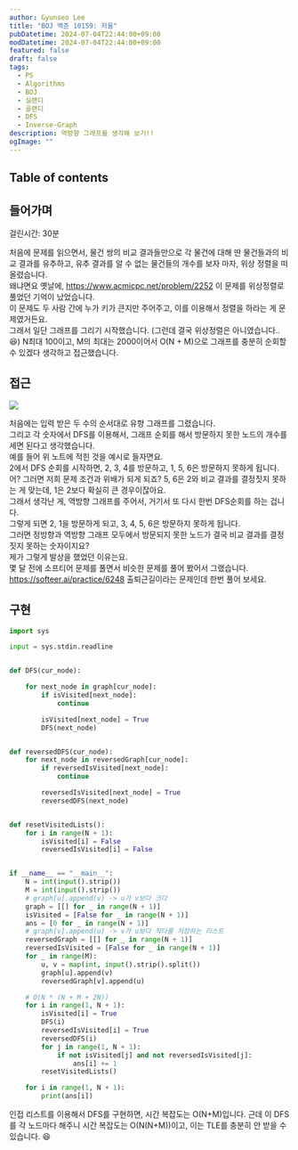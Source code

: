 ```yaml
---
author: Gyunseo Lee
title: "BOJ 백준 10159: 저울"
pubDatetime: 2024-07-04T22:44:00+09:00
modDatetime: 2024-07-04T22:44:00+09:00
featured: false
draft: false
tags:
  - PS
  - Algorithms
  - BOJ
  - 실랜디
  - 골랜디
  - DFS
  - Inverse-Graph
description: 역방향 그래프를 생각해 보기!!
ogImage: ""
---
```


## Table of contents

## 들어가며

걸린시간: 30분

처음에 문제를 읽으면서, 물건 쌍의 비교 결과들만으로 각 물건에 대해 딴 물건들과의 비교 결과를 유추하고, 유추 결과를 알 수 없는 물건들의 개수를 보자 마자, 위상 정렬을 떠올렸습니다.  
왜냐면요 옛날에, https://www.acmicpc.net/problem/2252 이 문제를 위상정렬로 풀었던 기억이 났었습니다.  
이 문제도 두 사람 간에 누가 키가 큰지만 주어주고, 이를 이용해서 정렬을 하라는 게 문제였거든요.  
그래서 일단 그래프를 그리기 시작했습니다. (그런데 결국 위상정렬은 아니였습니다..😆)
N최대 100이고, M의 최대는 2000이어서 O(N + M)으로 그래프를 충분히 순회할 수 있겠다 생각하고 접근했습니다.

## 접근

![](https://res.cloudinary.com/gyunseo-blog/image/upload/f_auto/v1720101587/image_vcielz.png)

처음에는 입력 받은 두 수의 순서대로 유향 그래프를 그렸습니다.  
그리고 각 숫자에서 DFS를 이용해서, 그래프 순회를 해서 방문하지 못한 노드의 개수를 세면 된다고 생각했습니다.  
예를 들어 위 노트에 적힌 것을 예시로 들자면요.  
2에서 DFS 순회를 시작하면, 2, 3, 4를 방문하고, 1, 5, 6은 방문하지 못하게 됩니다.  
어? 그러면 저희 문제 조건과 위배가 되게 되죠? 5, 6은 2와 비교 결과를 결정짓지 못하는 게 맞는데, 1은 2보다 확실히 큰 경우이잖아요.  
그래서 생각난 게, 역방향 그래프를 주어서, 거기서 또 다시 한번 DFS순회를 하는 겁니다.  
그렇게 되면 2, 1을 방문하게 되고, 3, 4, 5, 6은 방문하지 못하게 됩니다.  
그러면 정방향과 역방향 그래프 모두에서 방문되지 못한 노드가 결국 비교 결과를 결정짓지 못하는 숫자이지요?  
제가 그렇게 발상을 했었던 이유는요.  
몇 달 전에 소프티어 문제를 풀면서 비슷한 문제를 풀어 봤어서 그랬습니다.  
https://softeer.ai/practice/6248 출퇴근길이라는 문제인데 한번 풀어 보세요.

## 구현

```python
import sys

input = sys.stdin.readline


def DFS(cur_node):

    for next_node in graph[cur_node]:
        if isVisited[next_node]:
            continue

        isVisited[next_node] = True
        DFS(next_node)


def reversedDFS(cur_node):
    for next_node in reversedGraph[cur_node]:
        if reversedIsVisited[next_node]:
            continue

        reversedIsVisited[next_node] = True
        reversedDFS(next_node)


def resetVisitedLists():
    for i in range(N + 1):
        isVisited[i] = False
        reversedIsVisited[i] = False


if __name__ == "__main__":
    N = int(input().strip())
    M = int(input().strip())
    # graph[u].append(v) -> u가 v보다 크다
    graph = [[] for _ in range(N + 1)]
    isVisited = [False for _ in range(N + 1)]
    ans = [0 for _ in range(N + 1)]
    # graph[v].append(u) -> v가 u보다 작다를 저장하는 리스트
    reversedGraph = [[] for _ in range(N + 1)]
    reversedIsVisited = [False for _ in range(N + 1)]
    for _ in range(M):
        u, v = map(int, input().strip().split())
        graph[u].append(v)
        reversedGraph[v].append(u)

    # O(N * (N + M + 2N))
    for i in range(1, N + 1):
        isVisited[i] = True
        DFS(i)
        reversedIsVisited[i] = True
        reversedDFS(i)
        for j in range(1, N + 1):
            if not isVisited[j] and not reversedIsVisited[j]:
                ans[i] += 1
        resetVisitedLists()

    for i in range(1, N + 1):
        print(ans[i])

```

인접 리스트를 이용해서 DFS를 구현하면, 시간 복잡도는 O(N+M)입니다. 근데 이 DFS를 각 노드마다 해주니 시간 복잡도는 O(N(N+M))이고, 이는 TLE를 충분히 안 받을 수 있습니다. 😆
